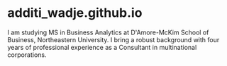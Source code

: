 # additi_wadje.github.io
I am studying MS in Business Analytics at D'Amore-McKim School of Business, Northeastern University. I bring a robust background with four years of professional experience as a Consultant in multinational corporations.
